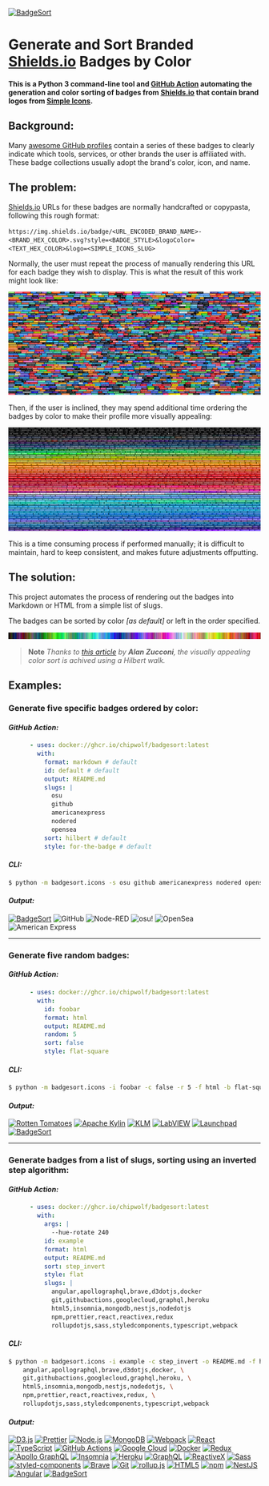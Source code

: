 [![BadgeSort](https://img.shields.io/badge/BadgeSort-000000.svg?style=for-the-badge&logo=githubsponsors)](https://github.com/ChipWolf/BadgeSort)

# Generate and Sort Branded [Shields.io](https://shields.io) Badges by Color

**This is a Python 3 command-line tool and [GitHub Action](https://github.com/features/actions) automating the generation and color sorting of badges from [Shields.io](https://shields.io) that contain brand logos from [Simple Icons](https://simpleicons.org/).**

## Background:

Many [awesome GitHub profiles](https://github.com/abhisheknaiidu/awesome-github-profile-readme) contain a series of these badges to clearly indicate which tools, services, or other brands the user is affiliated with. These badge collections usually adopt the brand's color, icon, and name.

## The problem:

[Shields.io](https://shields.io) URLs for these badges are normally handcrafted or copypasta, following this rough format:

`https://img.shields.io/badge/<URL_ENCODED_BRAND_NAME>-<BRAND_HEX_COLOR>.svg?style=<BADGE_STYLE>&logoColor=<TEXT_HEX_COLOR>&logo=<SIMPLE_ICONS_SLUG>`

Normally, the user must repeat the process of manually rendering this URL for each badge they wish to display. This is what the result of this work might look like:

![Unsorted Badges](./.github/unsorted.png)

Then, if the user is inclined, they may spend additional time ordering the badges by color to make their profile more visually appealing:

![Sorted Badges](./.github/sorted.png)

This is a time consuming process if performed manually; it is difficult to maintain, hard to keep consistent, and makes future adjustments offputting.

## The solution:

This project automates the process of rendering out the badges into Markdown or HTML from a simple list of slugs.

The badges can be sorted by color _[as default]_ or left in the order specified.

![1D Hilbert sorted colors](./.github/hilbert.png)

> **Note**
> _Thanks to [this article](https://www.alanzucconi.com/2015/09/30/colour-sorting/) by **Alan Zucconi**, the visually appealing color sort is achived using a Hilbert walk._

## Examples:

### Generate five specific badges ordered by color:

#### _GitHub Action:_

```yaml
      - uses: docker://ghcr.io/chipwolf/badgesort:latest
        with:
          format: markdown # default
          id: default # default
          output: README.md
          slugs: |
            osu
            github
            americanexpress
            nodered
            opensea
          sort: hilbert # default
          style: for-the-badge # default
```

#### _CLI:_

```bash
$ python -m badgesort.icons -s osu github americanexpress nodered opensea
```

#### _Output:_

<!-- start chipwolf/badgesort default -->
[![BadgeSort](https://img.shields.io/badge/BadgeSort-000000.svg?style=for-the-badge&logo=githubsponsors)](https://github.com/ChipWolf/BadgeSort)
![GitHub](https://img.shields.io/badge/GitHub-181717.svg?style=for-the-badge&logo=github&logoColor=white)
![Node-RED](https://img.shields.io/badge/Node--RED-8F0000.svg?style=for-the-badge&logo=nodered&logoColor=white)
![osu!](https://img.shields.io/badge/osu%21-FF66AA.svg?style=for-the-badge&logo=osu&logoColor=white)
![OpenSea](https://img.shields.io/badge/OpenSea-2081E2.svg?style=for-the-badge&logo=opensea&logoColor=white)
![American Express](https://img.shields.io/badge/American%20Express-2E77BC.svg?style=for-the-badge&logo=americanexpress&logoColor=white)
<!-- end chipwolf/badgesort default -->

---

### Generate five random badges:

#### _GitHub Action:_

```yaml
      - uses: docker://ghcr.io/chipwolf/badgesort:latest
        with:
          id: foobar
          format: html
          output: README.md
          random: 5
          sort: false
          style: flat-square
```

#### _CLI:_

```bash
$ python -m badgesort.icons -i foobar -c false -r 5 -f html -b flat-square
```

#### _Output:_

<!-- start chipwolf/badgesort foobar -->
<p>
  <a href="#"><img alt="Rotten Tomatoes" src="https://img.shields.io/badge/Rotten%20Tomatoes-FA320A.svg?style=flat-square&logo=rottentomatoes&logoColor=white"></a>
  <a href="#"><img alt="Apache Kylin" src="https://img.shields.io/badge/Apache%20Kylin-F09D13.svg?style=flat-square&logo=apachekylin&logoColor=white"></a>
  <a href="#"><img alt="KLM" src="https://img.shields.io/badge/KLM-00A1DE.svg?style=flat-square&logo=klm&logoColor=white"></a>
  <a href="#"><img alt="LabVIEW" src="https://img.shields.io/badge/LabVIEW-FFDB00.svg?style=flat-square&logo=labview&logoColor=black"></a>
  <a href="#"><img alt="Launchpad" src="https://img.shields.io/badge/Launchpad-F8C300.svg?style=flat-square&logo=launchpad&logoColor=black"></a>
  <a href="https://github.com/ChipWolf/BadgeSort"><img alt="BadgeSort" src="https://img.shields.io/badge/BadgeSort-000000.svg?style=flat-square&logo=githubsponsors"></a>
</p>
<!-- end chipwolf/badgesort foobar -->

---

### Generate badges from a list of slugs, sorting using an inverted step algorithm:

#### _GitHub Action:_

```yaml
      - uses: docker://ghcr.io/chipwolf/badgesort:latest
        with:
          args: |
            --hue-rotate 240
          id: example
          format: html
          output: README.md
          sort: step_invert
          style: flat
          slugs: |
            angular,apollographql,brave,d3dotjs,docker
            git,githubactions,googlecloud,graphql,heroku
            html5,insomnia,mongodb,nestjs,nodedotjs
            npm,prettier,react,reactivex,redux
            rollupdotjs,sass,styledcomponents,typescript,webpack
```

#### _CLI:_

```bash
$ python -m badgesort.icons -i example -c step_invert -o README.md -f html -b flat-square --hue-rotate 240 -s \
    angular,apollographql,brave,d3dotjs,docker, \
    git,githubactions,googlecloud,graphql,heroku, \
    html5,insomnia,mongodb,nestjs,nodedotjs, \
    npm,prettier,react,reactivex,redux, \
    rollupdotjs,sass,styledcomponents,typescript,webpack
```

#### _Output:_

<!-- start chipwolf/badgesort example -->
<p>
  <a href="#"><img alt="D3.js" src="https://img.shields.io/badge/D3.js-F9A03C.svg?style=flat&logo=d3dotjs&logoColor=white"></a>
  <a href="#"><img alt="Prettier" src="https://img.shields.io/badge/Prettier-F7B93E.svg?style=flat&logo=prettier&logoColor=black"></a>
  <a href="#"><img alt="Node.js" src="https://img.shields.io/badge/Node.js-339933.svg?style=flat&logo=nodedotjs&logoColor=white"></a>
  <a href="#"><img alt="MongoDB" src="https://img.shields.io/badge/MongoDB-47A248.svg?style=flat&logo=mongodb&logoColor=white"></a>
  <a href="#"><img alt="Webpack" src="https://img.shields.io/badge/Webpack-8DD6F9.svg?style=flat&logo=webpack&logoColor=black"></a>
  <a href="#"><img alt="React" src="https://img.shields.io/badge/React-61DAFB.svg?style=flat&logo=react&logoColor=black"></a>
  <a href="#"><img alt="TypeScript" src="https://img.shields.io/badge/TypeScript-3178C6.svg?style=flat&logo=typescript&logoColor=white"></a>
  <a href="#"><img alt="GitHub Actions" src="https://img.shields.io/badge/GitHub%20Actions-2088FF.svg?style=flat&logo=githubactions&logoColor=white"></a>
  <a href="#"><img alt="Google Cloud" src="https://img.shields.io/badge/Google%20Cloud-4285F4.svg?style=flat&logo=googlecloud&logoColor=white"></a>
  <a href="#"><img alt="Docker" src="https://img.shields.io/badge/Docker-2496ED.svg?style=flat&logo=docker&logoColor=white"></a>
  <a href="#"><img alt="Redux" src="https://img.shields.io/badge/Redux-764ABC.svg?style=flat&logo=redux&logoColor=white"></a>
  <a href="#"><img alt="Apollo GraphQL" src="https://img.shields.io/badge/Apollo%20GraphQL-311C87.svg?style=flat&logo=apollographql&logoColor=white"></a>
  <a href="#"><img alt="Insomnia" src="https://img.shields.io/badge/Insomnia-4000BF.svg?style=flat&logo=insomnia&logoColor=white"></a>
  <a href="#"><img alt="Heroku" src="https://img.shields.io/badge/Heroku-430098.svg?style=flat&logo=heroku&logoColor=white"></a>
  <a href="#"><img alt="GraphQL" src="https://img.shields.io/badge/GraphQL-E10098.svg?style=flat&logo=graphql&logoColor=white"></a>
  <a href="#"><img alt="ReactiveX" src="https://img.shields.io/badge/ReactiveX-B7178C.svg?style=flat&logo=reactivex&logoColor=white"></a>
  <a href="#"><img alt="Sass" src="https://img.shields.io/badge/Sass-CC6699.svg?style=flat&logo=sass&logoColor=white"></a>
  <a href="#"><img alt="styled-components" src="https://img.shields.io/badge/styled--components-DB7093.svg?style=flat&logo=styledcomponents&logoColor=white"></a>
  <a href="#"><img alt="Brave" src="https://img.shields.io/badge/Brave-FB542B.svg?style=flat&logo=brave&logoColor=white"></a>
  <a href="#"><img alt="Git" src="https://img.shields.io/badge/Git-F05032.svg?style=flat&logo=git&logoColor=white"></a>
  <a href="#"><img alt="rollup.js" src="https://img.shields.io/badge/rollup.js-EC4A3F.svg?style=flat&logo=rollupdotjs&logoColor=white"></a>
  <a href="#"><img alt="HTML5" src="https://img.shields.io/badge/HTML5-E34F26.svg?style=flat&logo=html5&logoColor=white"></a>
  <a href="#"><img alt="npm" src="https://img.shields.io/badge/npm-CB3837.svg?style=flat&logo=npm&logoColor=white"></a>
  <a href="#"><img alt="NestJS" src="https://img.shields.io/badge/NestJS-E0234E.svg?style=flat&logo=nestjs&logoColor=white"></a>
  <a href="#"><img alt="Angular" src="https://img.shields.io/badge/Angular-DD0031.svg?style=flat&logo=angular&logoColor=white"></a>
  <a href="https://github.com/ChipWolf/BadgeSort"><img alt="BadgeSort" src="https://img.shields.io/badge/BadgeSort-000000.svg?style=flat&logo=githubsponsors"></a>
</p>
<!-- end chipwolf/badgesort example -->
